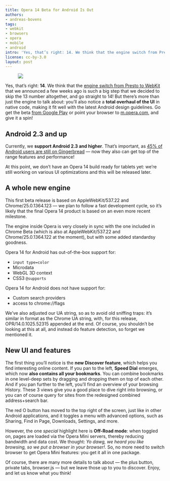 ```yaml
---
title: Opera 14 Beta for Android Is Out
authors:
- andreas-bovens
tags:
- webkit
- browsers
- opera
- mobile
- android
intro: 'Yes, that’s right: 14. We think that the engine switch from Presto to WebKit that we announced a few weeks ago is such a big step that we decided to skip the 13 number altogether, and go straight to 14! But there’s more than just the engine to talk about: you’ll also notice a total overhaul of the UI in native code, making it fit well with the latest Android design guidelines. Go get the beta from Google Play or point your browser to [m.opera.com](http://m.opera.com), and give it a spin!'
license: cc-by-3.0
layout: post
---
```


<figure class="figure">
	<img src="{{ page.id }}/screenshot-o14-2.png" class="figure__media">
</figure>

Yes, that’s right: **14**. We think that the [engine switch from Presto to WebKit][1] that we announced a few weeks ago is such a big step that we decided to skip the 13 number altogether, and go straight to 14! But there’s more than just the engine to talk about: you’ll also notice a **total overhaul of the UI** in native code, making it fit well with the latest Android design guidelines. Go get the beta [from Google Play][2] or point your browser to [m.opera.com][3], and give it a spin!

[1]: /blog/300-million-users-and-move-to-webkit
[2]: https://play.google.com/store/apps/details?id=com.opera.browser.beta (Opera for Android)
[3]: http://m.opera.com/

## Android 2.3 and up

Currently, we **support Android 2.3 and higher**. That’s important, as [45% of Android users are still on Gingerbread][4] — now they also can get top of the range features and performance!

[4]: http://developer.android.com/about/dashboards/index.html

At this point, we don’t have an Opera 14 build ready for tablets yet: we’re still working on various UI optimizations and this will be released later.

## A whole new engine

This first beta release is based on AppleWebKit/537.22 and Chrome/25.0.1364.123 — we plan to follow a fast development cycle, so it’s likely that the final Opera 14 product is based on an even more recent milestone.

The engine inside Opera is very closely in sync with the one included in Chrome Beta (which is also at AppleWebKit/537.22 and Chrome/25.0.1364.122 at the moment), but with some added standardsy goodness.

Opera 14 for Android has out-of-the-box support for:

- `input type=color`
- Microdata
- WebGL 3D context
- CSS3 `@supports`

Opera 14 for Android does not have support for:

- Custom search providers
- access to chrome://flags

We’ve also adjusted our UA string, so as to avoid old sniffing traps: it’s similar in format as the Chrome UA string, with, for this release, OPR/14.0.1025.52315 appended at the end. Of course, you shouldn’t be looking at this at all, and instead do feature detection, so forget we mentioned it.

## New UI and features

The first thing you’ll notice is the **new Discover feature**, which helps you find interesting online content. If you pan to the left, **Speed Dial** emerges, which now **also contains all your bookmarks**. You can combine bookmarks in one level-deep sets by dragging and dropping them on top of each other. And if you pan further to the left, you’ll find an overview of your browsing History. These 3 views give you a good place to dive right into browsing, or you can of course query for sites from the redesigned combined address+search bar.

The red O button has moved to the top right of the screen, just like in other Android applications, and it toggles a menu with advanced options, such as Sharing, Find in Page, Downloads, Settings, and more.

However, the one _special_ highlight here is **Off-Road mode**: when toggled on, pages are loaded via the Opera Mini servers, thereby reducing bandwidth and data cost. We thought: _Yo dawg, we heard you like browsing, so we put a browser in your browser!_. So, no more need to switch browser to get Opera Mini features: you get it all in one package.

Of course, there are many more details to talk about — the plus button, private tabs, browser.js — but we leave those up to you to discover. Enjoy, and let us know what you think!
